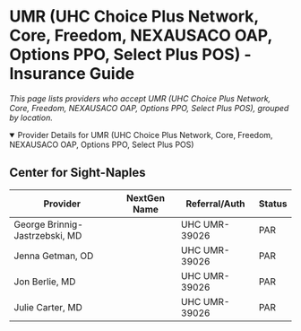 # UMR (UHC Choice Plus Network, Core, Freedom, NEXAUSACO OAP, Options PPO, Select Plus POS) - Insurance Guide

*This page lists providers who accept UMR (UHC Choice Plus Network, Core, Freedom, NEXAUSACO OAP, Options PPO, Select Plus POS), grouped by location.*

<details open><summary>Provider Details for UMR (UHC Choice Plus Network, Core, Freedom, NEXAUSACO OAP, Options PPO, Select Plus POS)</summary>

## Center for Sight-Naples

| Provider | NextGen Name | Referral/Auth | Status |
|----------|-------------|--------------|--------|
| George Brinnig-Jastrzebski, MD |  | UHC UMR-39026 | PAR |
| Jenna Getman, OD |  | UHC UMR-39026 | PAR |
| Jon Berlie, MD |  | UHC UMR-39026 | PAR |
| Julie Carter, MD |  | UHC UMR-39026 | PAR |

</details>

